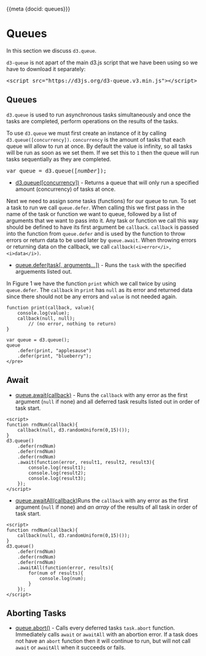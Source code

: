 {{meta {docid: queues}}}

<style>

</style>

<script src="https://d3js.org/d3.v5.min.js"></script>
<script src="https://d3js.org/d3-queue.v3.min.js"></script>

# Queues

In this section we discuss `d3.queue`.

`d3-queue` is not apart of the main d3.js script that we have been using so we have to download it separately:
<pre>
&lt;script src="https://d3js.org/d3-queue.v3.min.js">&lt;/script>
</pre>

## Queues

`d3.queue` is used to run asynchronous tasks simultaneously and once the tasks are completed, perform operations on the results of the tasks. 

To use `d3.queue` we must first create an instance of it by calling `d3.queue([concurrency])`. `concurrency` is the amount of tasks that each queue will allow to run at once. By default the value is infinity, so all tasks will be run as soon as we set them. If we set this to `1` then the queue will run tasks sequentially as they are completed.

<pre>
var queue = d3.queue([<i>number</i>]);
</pre>

+ [d3.queue([concurrency])](https://github.com/d3/d3-queue#queue) - Returns a queue that will only run a specified amount (concurrency) of tasks at once.

Next we need to assign some tasks (functions) for our queue to run. To set a task to run we call `queue.defer`. When calling this we first pass in the name of the task or function we want to queue, followed by a list of arguments that we want to pass into it. Any task or function we call this way should be defined to have its first argument be `callback`. `callback` is passed into the function from `queue.defer` and is used by the function to throw errors or return data to be used later by `queue.await`. When throwing errors or returning data on the callback, we call `callback(<i>error</i>, <i>data</i>)`.

+ [queue.defer(task[, arguments…])](https://github.com/d3/d3-queue#queue_defer) - Runs the `task` with the specified arguements listed out.

In Figure 1 we have the function `print` which we call twice by using `queue.defer`. The `callback` in `print` has `null` as its error and returned data since there should not be any errors and `value` is not needed again.

``` {cm: visible}
function print(callback, value){
    console.log(value);
    callback(null, null);
        // (no error, nothing to return)
}

var queue = d3.queue();
queue
    .defer(print, "applesause")
    .defer(print, "blueberry");
</pre>
```

## Await
+ [queue.await(callback)](https://github.com/d3/d3-queue#queue_await) - Runs the `callback` with any error as the first argument (`null` if none) and all deferred task results listed out in order of task start.

``` {cm: visible}
<script>
function rndNum(callback){
    callback(null, d3.randomUniform(0,15)());
}
d3.queue()
    .defer(rndNum)
    .defer(rndNum)
    .defer(rndNum)
    .await(function(error, result1, result2, result3){
        console.log(result1);
        console.log(result2);
        console.log(result3);
    });
</script>
```

+ [queue.awaitAll(callback)](https://github.com/d3/d3-queue#queue_awaitAll)Runs the `callback` with any error as the first argument (`null` if none) and *an array* of the results of all task in order of task start.

``` {cm: visible}
<script>
function rndNum(callback){
    callback(null, d3.randomUniform(0,15)());
}
d3.queue()
    .defer(rndNum)
    .defer(rndNum)
    .defer(rndNum)
    .awaitAll(function(error, results){
        for(num of results){
            console.log(num);
        }
    });
</script>
```

## Aborting Tasks
+ [queue.abort()](https://github.com/d3/d3-queue#queue_abort) - Calls every deferred tasks `task.abort` function. Immediately calls `await` or `awaitAll` with an abortion error. If a task does not have an `abort` function then it will continue to run, but will not call `await` or `awaitAll` when it succeeds or fails.
